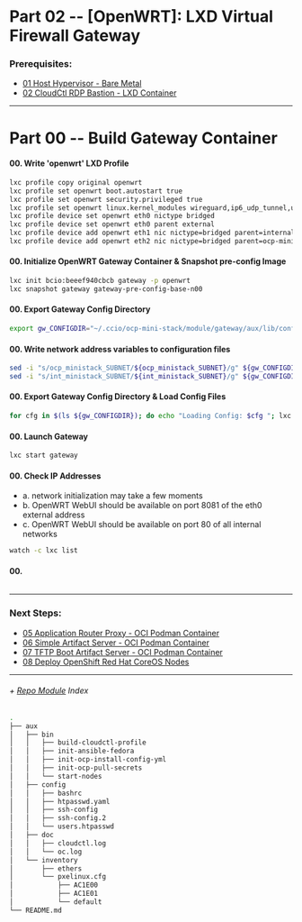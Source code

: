 # Part 02 -- [OpenWRT]: LXD Virtual Firewall Gateway
     
### Prerequisites:
  + [01 Host Hypervisor - Bare Metal]
  + [02 CloudCtl RDP Bastion - LXD Container]
    
--------------------------------------------------------------------------------
# Part 00 -- Build Gateway Container
#### 00\. Write 'openwrt' LXD Profile
```sh
lxc profile copy original openwrt
lxc profile set openwrt boot.autostart true
lxc profile set openwrt security.privileged true
lxc profile set openwrt linux.kernel_modules wireguard,ip6_udp_tunnel,udp_tunnel
lxc profile device set openwrt eth0 nictype bridged
lxc profile device set openwrt eth0 parent external
lxc profile device add openwrt eth1 nic nictype=bridged parent=internal name=eth1
lxc profile device add openwrt eth2 nic nictype=bridged parent=ocp-mini-stack name=eth2
```
#### 00\. Initialize OpenWRT Gateway Container & Snapshot pre-config Image
```sh
lxc init bcio:beeef940cbcb gateway -p openwrt
lxc snapshot gateway gateway-pre-config-base-n00
```
#### 00\. Export Gateway Config Directory
```sh
export gw_CONFIGDIR="~/.ccio/ocp-mini-stack/module/gateway/aux/lib/config"
```
#### 00\. Write network address variables to configuration files
```sh
sed -i "s/ocp_ministack_SUBNET/${ocp_ministack_SUBNET}/g" ${gw_CONFIGDIR}/*
sed -i "s/int_ministack_SUBNET/${int_ministack_SUBNET}/g" ${gw_CONFIGDIR}/*
```
#### 00\. Export Gateway Config Directory & Load Config Files
```sh
for cfg in $(ls ${gw_CONFIGDIR}); do echo "Loading Config: $cfg "; lxc file push ${gw_CONFIGDIR}/$cfg gateway/etc/config/ ; done
```
#### 00\. Launch Gateway
```sh
lxc start gateway
```
#### 00\. Check IP Addresses 
  - a. network initialization may take a few moments
  - b. OpenWRT WebUI should be available on port 8081 of the eth0 external address
  - c. OpenWRT WebUI should be available on port 80 of all internal networks
```sh
watch -c lxc list
```
#### 00\. 
```sh
```
---------------------------------------------------------------------------------
    
### Next Steps:
  + [05 Application Router Proxy - OCI Podman Container]
  + [06 Simple Artifact Server - OCI Podman Container]
  + [07 TFTP Boot Artifact Server - OCI Podman Container]
  + [08 Deploy OpenShift Red Hat CoreOS Nodes]
    
---------------------------------------------------------------------------------
######  + [Repo Module] Index
```sh
.
├── aux
│   ├── bin
│   │   ├── build-cloudctl-profile
│   │   ├── init-ansible-fedora
│   │   ├── init-ocp-install-config-yml
│   │   ├── init-ocp-pull-secrets
│   │   └── start-nodes
│   ├── config
│   │   ├── bashrc
│   │   ├── htpasswd.yaml
│   │   ├── ssh-config
│   │   ├── ssh-config.2
│   │   └── users.htpasswd
│   ├── doc
│   │   ├── cloudctl.log
│   │   └── oc.log
│   └── inventory
│       ├── ethers
│       └── pxelinux.cfg
│           ├── AC1E00
│           ├── AC1E01
│           └── default
└── README.md
```
    
<!-- Markdown link & img dfn's -->
[Repo Module]:/module/cloudctl
[01 Host Hypervisor				- Bare Metal]:/01_HostSetup.md
[02 CloudCtl RDP Bastion		- LXD Container]:/02_CloudCTL.md
[03 VFW Firewall & Gateway		- LXD Container]:/03_Gateway.md
[04 DNS & DHCP Service			- OCI Podman Container]:/04_Dnsmasq.md
[05 Application Router Proxy	- OCI Podman Container]:/05_HAProxy.md
[06 Simple Artifact Server		- OCI Podman Container]:/06_Nginx.md
[07 TFTP Boot Artifact Server	- OCI Podman Container]:/07_Tftpd.md
[08 Deploy OpenShift Red Hat CoreOS Nodes]:/08_DeployNodes.md
